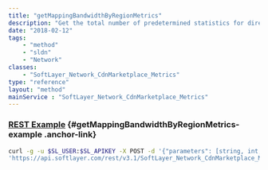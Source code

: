 ```yaml
---
title: "getMappingBandwidthByRegionMetrics"
description: "Get the total number of predetermined statistics for direct display (no graph) for a customer's account over a given period of time "
date: "2018-02-12"
tags:
    - "method"
    - "sldn"
    - "Network"
classes:
    - "SoftLayer_Network_CdnMarketplace_Metrics"
type: "reference"
layout: "method"
mainService : "SoftLayer_Network_CdnMarketplace_Metrics"
---
```


### [REST Example](#getMappingBandwidthByRegionMetrics-example) <a href="/article/rest/"><i class="fas fa-question"></i></a> {#getMappingBandwidthByRegionMetrics-example .anchor-link} 
```bash
curl -g -u $SL_USER:$SL_APIKEY -X POST -d '{"parameters": [string, int, int, string]}' \
'https://api.softlayer.com/rest/v3.1/SoftLayer_Network_CdnMarketplace_Metrics/getMappingBandwidthByRegionMetrics'
```
